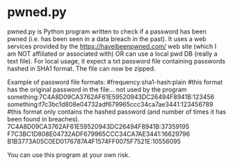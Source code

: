 # pwned.py
pwned.py is Python program written to check if a password has been pwned (i.e. has been seen in a data breach in the past).
It uses a web services provided by the https://haveibeenpwned.com/ web site (which I am NOT affiliated or associated with) OR can use a local pwd DB 
(really a text file).
For local usage, it expect a txt password file containing passwords hashed in SHA1 format. The file can now be zipped.

Example of password file formats:
#frequency:sha1-hash:plain
#this format has the original password in the file... not used by the program
something:7C4A8D09CA3762AF61E59520943DC26494F8941B:123456
something:f7c3bc1d808e04732adf679965ccc34ca7ae3441:123456789
#this format only contains the hashed password (and number of times it has been found in breaches).
7C4A8D09CA3762AF61E59520943DC26494F8941B:37359195
F7C3BC1D808E04732ADF679965CCC34CA7AE3441:16629796
B1B3773A05C0ED0176787A4F1574FF0075F7521E:10556095

You can use this program at your own risk.


